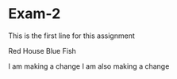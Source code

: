 # Exam-2

This is the first line for this assignment

Red House Blue Fish 

I am making a change
I am also making a change

